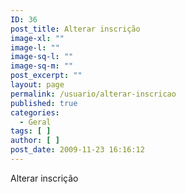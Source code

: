 ```yaml
---
ID: 36
post_title: Alterar inscrição
image-xl: ""
image-l: ""
image-sq-l: ""
image-sq-m: ""
post_excerpt: ""
layout: page
permalink: /usuario/alterar-inscricao
published: true
categories:
  - Geral
tags: [ ]
author: [ ]
post_date: 2009-11-23 16:16:12
---
```

Alterar inscrição